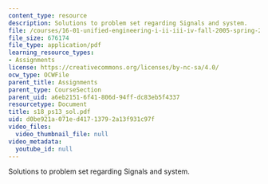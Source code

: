 ```yaml
---
content_type: resource
description: Solutions to problem set regarding Signals and system.
file: /courses/16-01-unified-engineering-i-ii-iii-iv-fall-2005-spring-2006/d0be921a071ed41713792a13f931c97f_s18_ps13_sol.pdf
file_size: 676174
file_type: application/pdf
learning_resource_types:
- Assignments
license: https://creativecommons.org/licenses/by-nc-sa/4.0/
ocw_type: OCWFile
parent_title: Assignments
parent_type: CourseSection
parent_uid: a6eb2151-6f41-806d-94ff-dc83eb5f4337
resourcetype: Document
title: s18_ps13_sol.pdf
uid: d0be921a-071e-d417-1379-2a13f931c97f
video_files:
  video_thumbnail_file: null
video_metadata:
  youtube_id: null
---
```

Solutions to problem set regarding Signals and system.